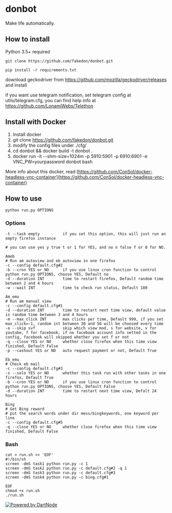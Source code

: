 # donbot
Make life automatically.

## How to install
Python 3.5+ required

`git clone https://github.com/fakedon/donbot.git`

`pip install -r requirements.txt`

download geckodriver from https://github.com/mozilla/geckodriver/releases and install

if you want use telegram notification, set telegram config at utils/telegram.cfg, you can find help info at https://github.com/LonamiWebs/Telethon

## Install with Docker
1. Install docker
2. git clone https://github.com/fakedon/donbot.git
3. modify the config files under ./cfg/
3. cd donbot && docker build -t donbot .
4. docker run -it --shm-size=1024m -p 5910:5901 -p 6910:6901 -e VNC_PW=yourpassword donbot bash

More info about this docker, read [https://github.com/ConSol/docker-headless-vnc-container](https://github.com/ConSol/docker-headless-vnc-container)

## How to use
`python run.py OPTIONS`
### Options
```
-t --task empty          if you set this option, this will just run an empty firefox instance

# you can use yes y true t or 1 for YES, and no n false f or 0 for NO.

Ameb
# Run am autoview and eb autoview in one firefox
-c --config default.cfg#2
-b --cron YES or NO      if you use linux cron function to control python run.py OPTIONS, choose YES, Default no
-d --duration INT        time to restart firefox, Default random time between 2 and 4 hours
-w --wait INT            time to check run status, Default 180

Am_emu
# Run am manual view
-c --config default.cfg#1
-d --duration INT        time to restart next time view, default value is random time between 3 and 4 hours
-m --max_click INT       max clicks per time, Default 999, if you set max_click=-1, random int between 30 and 50 will be choosed every time
-e --skip svf            skip which view mod, s for website, v for youtube, f for facebook, if no facebook account info setted in the config, facebook will skipped whether you set f or not
-q --close YES or NO     whether close firefox when this time view finished, Default False
-p --cashout YES or NO   auto request payment or not, Default True

Eb_emu
# Check eb mail
-c --config default.cfg#3
-s --solo YES or NO      whether this task run with other tasks in one firefox, Default True
-b --cron YES or NO      if you use linux cron function to control python run.py OPTIONS, choose YES, Default False
-d --duration INT        time to restart next time view, Defalt 24 hours

Bing
# Get Bing reward
# put the search words under dir mess/bingkeywords, one keyword per line
-c --config default.cfg#5
-q --close YES or NO     whether close firefox when this time view finished, Default False
```

### Bash
```
cat > run.sh << 'EOF'
#!/bin/sh
screen -dmS task1 python run.py -c 1
screen -dmS task2 python run.py -c default.cfg#2 -q 1
screen -dmS task3 python run.py -c default.cfg#3
screen -dmS task4 python run.py -c bing.cfg#1

EOF
chmod +x run.sh
./run.sh
```
[![Powered by DartNode](https://dartnode.com/branding/DN-Open-Source-sm.png)](https://dartnode.com "Powered by DartNode - Free VPS for Open Source")
